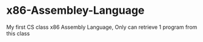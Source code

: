 # x86-Assembley-Language
My first CS class x86 Assembly Language, Only can retrieve 1 program
from this class
